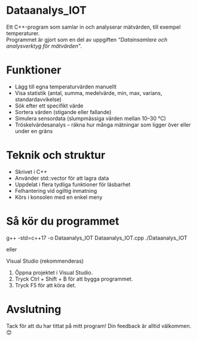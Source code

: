 # Dataanalys_IOT

Ett C++-program som samlar in och analyserar mätvärden, till exempel temperaturer.  
Programmet är gjort som en del av uppgiften *“Datainsamlare och analysverktyg för mätvärden”*.

# Funktioner
- Lägg till egna temperaturvärden manuellt  
- Visa statistik (antal, summa, medelvärde, min, max, varians, standardavvikelse)  
- Sök efter ett specifikt värde  
- Sortera värden (stigande eller fallande)  
- Simulera sensordata (slumpmässiga värden mellan 10–30 °C)  
- Tröskelvärdesanalys – räkna hur många mätningar som ligger över eller under en gräns  

# Teknik och struktur
- Skrivet i C++  
- Använder std::vector  för att lagra data  
- Uppdelat i flera tydliga funktioner för läsbarhet  
- Felhantering vid ogiltig inmatning  
- Körs i konsolen med en enkel meny  

# Så kör du programmet
   g++ -std=c++17 -o Dataanalys_IOT Dataanalys_IOT.cpp
   ./Dataanalys_IOT

   eller 
   
 Visual Studio (rekommenderas)
1. Öppna projektet i Visual Studio.  
2. Tryck Ctrl + Shift + B för att bygga programmet.  
3. Tryck F5 för att köra det.

# Avslutning

Tack för att du har tittat på mitt program!
Din feedback är alltid välkommen. 😊

